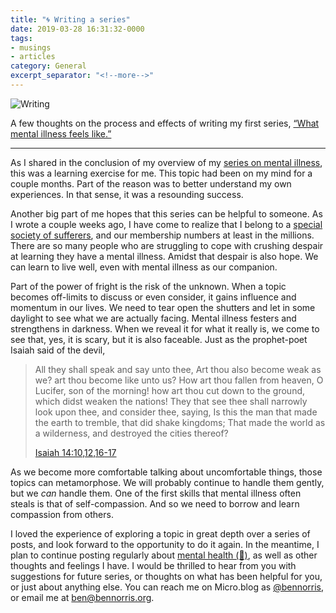 ```yaml
---
title: "🌀 Writing a series"
date: 2019-03-28 16:31:32-0000
tags:
- musings
- articles
category: General
excerpt_separator: "<!--more-->"
---
```


<img src="https://www.bennorris.blog/uploads/2019/ad48119cbb.png" alt="Writing" />

A few thoughts on the process and effects of writing my first series, [“What mental illness feels like.”](https://www.bennorris.org/2019/03/18/what-mental-illness.html)

<!--more-->

***

As I shared in the conclusion of my overview of my [series on mental illness](https://www.bennorris.org/2019/03/18/what-mental-illness.html#conclusion), this was a learning exercise for me. This topic had been on my mind for a couple months. Part of the reason was to better understand my own experiences. In that sense, it was a resounding success.

Another big part of me hopes that this series can be helpful to someone. As I wrote a couple weeks ago, I have come to realize that I belong to a [special society of sufferers](https://www.bennorris.org/2019/03/12/the-loneliest-club.html), and our membership numbers at least in the millions. There are so many people who are struggling to cope with crushing despair at learning they have a mental illness. Amidst that despair is also hope. We can learn to live well, even with mental illness as our companion.

Part of the power of fright is the risk of the unknown. When a topic becomes off-limits to discuss or even consider, it gains influence and momentum in our lives. We need to tear open the shutters and let in some daylight to see what we are actually facing. Mental illness festers and strengthens in darkness. When we reveal it for what it really is, we come to see that, yes, it is scary, but it is also faceable. Just as the prophet-poet Isaiah said of the devil,

> All they shall speak and say unto thee, Art thou also become weak as we? art thou become like unto us? How art thou fallen from heaven, O Lucifer, son of the morning! how art thou cut down to the ground, which didst weaken the nations! They that see thee shall narrowly look upon thee, and consider thee, saying, Is this the man that made the earth to tremble, that did shake kingdoms; That made the world as a wilderness, and destroyed the cities thereof?
> 
> [Isaiah 14:10,12,16-17](https://www.lds.org/study/scriptures/ot/isa/14?id=p10,p12,p16-p17#p10)

As we become more comfortable talking about uncomfortable things, those topics can metamorphose. We will probably continue to handle them gently, but we *can* handle them. One of the first skills that mental illness often steals is that of self-compassion. And so we need to borrow and learn compassion from others.

I loved the experience of exploring a topic in great depth over a series of posts, and look forward to the opportunity to do it again. In the meantime, I plan to continue posting regularly about [mental health (💮)](https://bennorris.org/categories/mental-health), as well as other thoughts and feelings I have. I would be thrilled to hear from you with suggestions for future series, or thoughts on what has been helpful for you, or just about anything else. You can reach me on Micro.blog as [@bennorris](https://micro.blog/bennorris), or email me at [ben@bennorris.org](mailto:ben@bennorris.org?subject=Thoughts%20on%20a%20blog%20series).